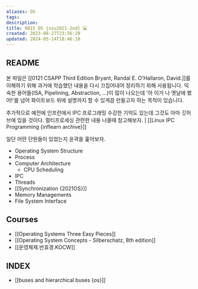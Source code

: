 ```yaml
---
aliases: OS
tags: 
description:
title: 0015 OS {ssu2021-2nd} 💻
created: 2023-08-27T23:56:29
updated: 2024-05-14T18:46:10
---
```


## README

본 파일은 [[0121 CSAPP Third Edition Bryant, Randal E. O'Hallaron, David.]]를 이해하기 위해 과거에 학습했던 내용을 다시 끄집어내어 정리하기 위해 사용됩니다. 익숙한 용어들(ISA, Pipelining, Abstraction, ...)이 많이 나오는데 '아 이거 나 옛날에 봤어!'를 넘어 화이트보드 위에 설명까지 할 수 있게끔 만들고자 하는 목적이 있습니다. 

추가적으로 예전에 인프런에서 IPC 프로그래밍 수강한 기억도 있는데 그것도 아마 깃허브에 있을 것이다. 멀티프로세싱 관련한 내용 나올때 참고해보자. | [[Linux IPC Programming {inflearn archive}]]

일단 어떤 단원들이 있었는지 윤곽을 훑어보자.

- Operating System Structure
- Process
- Computer Architecture
	- CPU Scheduling
- IPC
- Threads
- [[Synchronization {2021OS}]]
- Memory Managements
- File System Interface

## Courses

- [[Operating Systems Three Easy Pieces]]
- [[Operating System Concepts - Silberschatz, 8th edition]]
- [[운영체제.반효경.KOCW]]

## INDEX

- [[buses and hierarchical buses {os}]]
